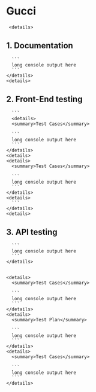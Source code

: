 # Gucci
     <details>
##      <summary>1. Documentation</summary>

      ```
      long console output here
      ```
    </details>
    <details>
##      <summary>2. Front-End testing</summary>

      ```
      <details>
      <summary>Test Cases</summary>

      ```
      long console output here
      ```
    </details>
    <details>
    <details>
      <summary>Test Cases</summary>

      ```
      long console output here
      ```
    </details>
    <details>
      ```
    </details>
    <details>
##    <summary>3. API testing</summary>

      ```
      long console output here
      ```
    </details>

    
    <details>
      <summary>Test Cases</summary>

      ```
      long console output here
      ```
    </details>
    <details>
      <summary>Test Plan</summary>

      ```
      long console output here
      ```
    </details>
    <details>
      <summary>Test Cases</summary>

      ```
      long console output here
      ```
    </details>
